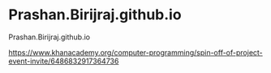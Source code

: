 # Prashan.Birijraj.github.io
Prashan.Birijraj.github.io


https://www.khanacademy.org/computer-programming/spin-off-of-project-event-invite/6486832917364736
